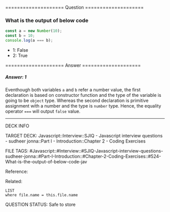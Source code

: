 ==================== Question ====================  

### What is the output of below code

```javascript
const a = new Number(10);
const b = 10;
console.log(a === b);
```

- 1: False
- 2: True  

==================== Answer ====================  

##### Answer: 1

Eventhough both variables `a` and `b` refer a number value, the first
declaration is based on constructor function and the type of the variable is
going to be `object` type. Whereas the second declaration is primitive
assignment with a number and the type is `number` type. Hence, the equality
operator `===` will output `false` value.

---

DECK INFO

TARGET DECK: Javascript::Interview::SJIQ - Javascript interview questions -
sudheer jonna::Part I - Introduction::Chapter 2 - Coding Exercises

FILE TAGS:
#Javascript::#Interview::#SJIQ-Javascript-interview-questions-sudheer-jonna::#Part-I-Introduction::#Chapter-2-Coding-Exercises::#524-What-is-the-output-of-below-code-jav

Reference:

Related:

```dataview
LIST
where file.name = this.file.name
```

QUESTION STATUS: Safe to store
